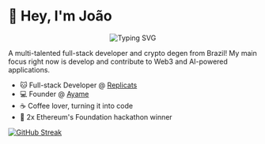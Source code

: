 # 👋 Hey, I'm João

<div align="center">
  <img src="https://readme-typing-svg.herokuapp.com?font=Fira+Code&pause=1000&color=008000&center=true&vCenter=true&width=435&lines=Full-stack+Developer;AI+Engineer;Web3+Engineer;Technopreneur" alt="Typing SVG" />
</div>

A multi-talented full-stack developer and crypto degen from Brazil! My main focus right now is develop and contribute to Web3 and AI-powered applications.

- 🐱 Full-stack Developer @ [Replicats](https://www.replicats.ai/)
- 💻 Founder @ [Ayame](https://www.ayame.live/)
- ☕ Coffee lover, turning it into code
- 🎯 2x Ethereum's Foundation hackathon winner


[![GitHub Streak](https://streak-stats.demolab.com?user=joaoolucas&theme=dark)](https://git.io/streak-stats)
